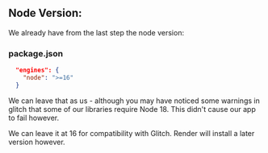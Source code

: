 ## Node Version:

We already have from the last step the node version:

### package.json

~~~json
  "engines": {
    "node": ">=16"
  }
~~~

We can leave that as us - although you may have noticed some warnings in glitch that some of our libraries require Node 18. This didn't cause our app to fail however. 

We can leave it at 16 for compatibility with Glitch. Render will install a later version however.

